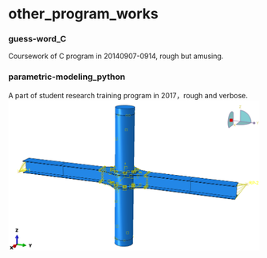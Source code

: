 # other_program_works
### guess-word_C
Coursework of C program in 20140907-0914, rough but amusing.
### parametric-modeling_python
A part of student research training program in 2017，rough and verbose.  
![CFST](https://github.com/lbhsgithub/other_program_works/blob/master/CFST.png)
